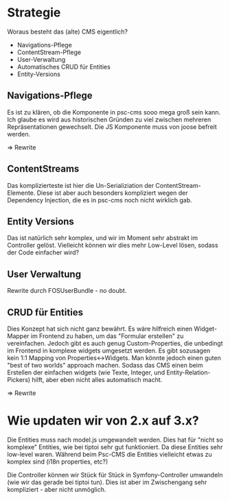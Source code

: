 # Strategie

Woraus besteht das (alte) CMS eigentlich?

- Navigations-Pflege
- ContentStream-Pflege
- User-Verwaltung
- Automatisches CRUD für Entities
- Entity-Versions

## Navigations-Pflege

Es ist zu klären, ob die Komponente in psc-cms sooo mega groß sein kann. Ich glaube es wird aus historischen Gründen zu viel zwischen mehreren Repräsentationen gewechselt.
Die JS Komponente muss von joose befreit werden.

=> Rewrite

## ContentStreams

Das komplizierteste ist hier die Un-Serializiation der ContentStream-Elemente. Diese ist aber auch besonders kompliziert wegen der Dependency Injection, die es in psc-cms noch nicht wirklich gab.

## Entity Versions

Das ist natürlich sehr komplex, und wir im Moment sehr abstrakt im Controller gelöst. Vielleicht können wir dies mehr Low-Level lösen, sodass der Code einfacher wird?

## User Verwaltung

Rewrite durch FOSUserBundle - no doubt.

## CRUD für Entities

Dies Konzept hat sich nicht ganz bewährt. Es wäre hilfreich einen Widget-Mapper im Frontend zu haben, um das "Formular erstellen" zu vereinfachen. Jedoch gibt es auch genug Custom-Properties, die unbedingt im Frontend in komplexe widgets umgesetzt werden. Es gibt sozusagen kein 1:1 Mapping von Properties<->Widgets. Man könnte jedoch einen guten "best of two worlds" approach machen. Sodass das CMS einen beim Erstellen der einfachen widgets (wie Texte, Integer, und Entity-Relation-Pickers) hilft, aber eben nicht alles automatisch macht.

=> Rewrite

# Wie updaten wir von 2.x auf 3.x?

Die Entities muss nach model.js umgewandelt werden. Dies hat für "nicht so komplexe" Entities, wie bei tiptoi sehr gut funktioniert. Da diese Entities sehr low-level waren. Während beim Psc-CMS die Entities vielleicht etwas zu komplex sind (i18n properties, etc?)

Die Controller können wir Stück für Stück in Symfony-Controller umwandeln (wie wir das gerade bei tiptoi tun). Dies ist aber im Zwischengang sehr kompliziert - aber nicht unmöglich.